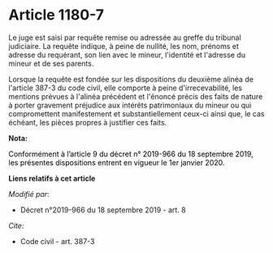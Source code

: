 # Article 1180-7

Le juge est saisi par requête remise ou adressée au greffe du tribunal judiciaire. La requête indique, à peine de nullité,
les nom, prénoms et adresse du requérant, son lien avec le mineur, l'identité et l'adresse du mineur et de ses parents.

Lorsque la requête est fondée sur les dispositions du deuxième alinéa de l'article 387-3 du code civil, elle comporte à peine
d'irrecevabilité, les mentions prévues à l'alinéa précédent et l'énoncé précis des faits de nature à porter gravement
préjudice aux intérêts patrimoniaux du mineur ou qui compromettent manifestement et substantiellement ceux-ci ainsi que, le
cas échéant, les pièces propres à justifier ces faits.

**Nota:**

<font color="black">Conformément à l’article 9 du décret n° 2019-966 du 18 septembre 2019, les présentes dispositions entrent
en vigueur le 1er janvier 2020.</font>

**Liens relatifs à cet article**

_Modifié par_:

  - Décret n°2019-966 du 18 septembre 2019 - art. 8

_Cite_:

  - Code civil - art. 387-3

